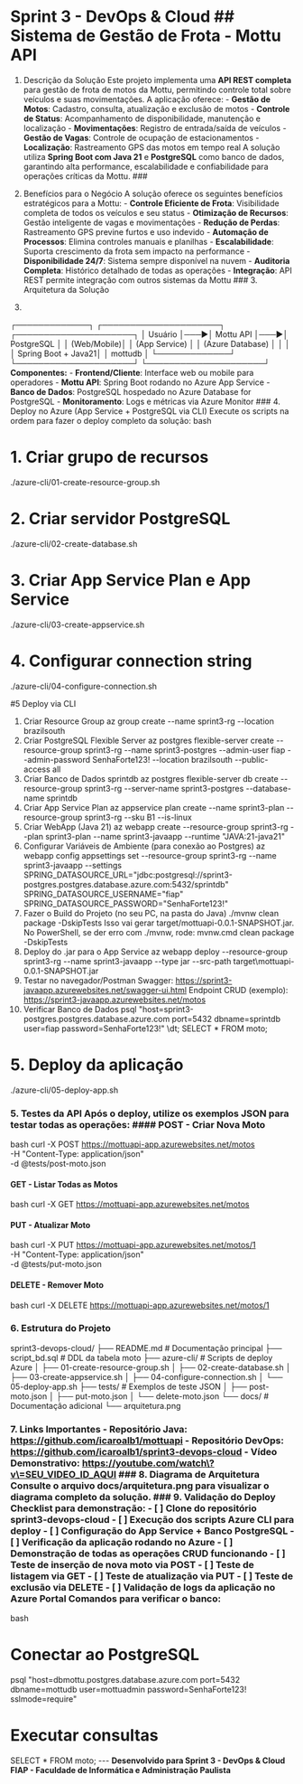 # Sprint 3 - DevOps & Cloud ## Sistema de Gestão de Frota - Mottu API ### 

1. Descrição da Solução Este projeto implementa uma **API REST completa** para gestão de frota de motos da Mottu, permitindo controle total sobre veículos e suas movimentações. A aplicação oferece: - **Gestão de Motos**: Cadastro, consulta, atualização e exclusão de motos - **Controle de Status**: Acompanhamento de disponibilidade, manutenção e localização - **Movimentações**: Registro de entrada/saída de veículos - **Gestão de Vagas**: Controle de ocupação de estacionamentos - **Localização**: Rastreamento GPS das motos em tempo real A solução utiliza **Spring Boot com Java 21** e **PostgreSQL** como banco de dados, garantindo alta performance, escalabilidade e confiabilidade para operações críticas da Mottu. ### 

2. Benefícios para o Negócio A solução oferece os seguintes benefícios estratégicos para a Mottu: - **Controle Eficiente de Frota**: Visibilidade completa de todos os veículos e seu status - **Otimização de Recursos**: Gestão inteligente de vagas e movimentações - **Redução de Perdas**: Rastreamento GPS previne furtos e uso indevido - **Automação de Processos**: Elimina controles manuais e planilhas - **Escalabilidade**: Suporta crescimento da frota sem impacto na performance - **Disponibilidade 24/7**: Sistema sempre disponível na nuvem - **Auditoria Completa**: Histórico detalhado de todas as operações - **Integração**: API REST permite integração com outros sistemas da Mottu ### 3. Arquitetura da Solução
3. 
┌─────────────┐    ┌─────────────────────┐    ┌─────────────────────┐
│   Usuário   │───▶│  Mottu API          │───▶│  PostgreSQL         │
│   (Web/Mobile)│    │  (App Service)      │    │  (Azure Database)   │
│             │    │  Spring Boot + Java21│    │  mottudb            │
└─────────────┘    └─────────────────────┘    └─────────────────────┘
**Componentes:** - **Frontend/Cliente**: Interface web ou mobile para operadores - **Mottu API**: Spring Boot rodando no Azure App Service - **Banco de Dados**: PostgreSQL hospedado no Azure Database for PostgreSQL - **Monitoramento**: Logs e métricas via Azure Monitor ### 4. Deploy no Azure (App Service + PostgreSQL via CLI) Execute os scripts na ordem para fazer o deploy completo da solução:
bash
# 1. Criar grupo de recursos
./azure-cli/01-create-resource-group.sh

# 2. Criar servidor PostgreSQL
./azure-cli/02-create-database.sh

# 3. Criar App Service Plan e App Service
./azure-cli/03-create-appservice.sh

# 4. Configurar connection string
./azure-cli/04-configure-connection.sh

#5 Deploy via CLI
1. Criar Resource Group az group create --name sprint3-rg --location brazilsouth
2. Criar PostgreSQL Flexible Server az postgres flexible-server create --resource-group sprint3-rg --name sprint3-postgres --admin-user fiap --admin-password SenhaForte123! --location brazilsouth --public-access all 
3. Criar Banco de Dados sprintdb az postgres flexible-server db create --resource-group sprint3-rg --server-name sprint3-postgres --database-name sprintdb 
4. Criar App Service Plan az appservice plan create --name sprint3-plan --resource-group sprint3-rg --sku B1 --is-linux 
5. Criar WebApp (Java 21) az webapp create --resource-group sprint3-rg --plan sprint3-plan --name sprint3-javaapp --runtime "JAVA:21-java21" 
6. Configurar Variáveis de Ambiente (para conexão ao Postgres) az webapp config appsettings set --resource-group sprint3-rg --name sprint3-javaapp --settings SPRING_DATASOURCE_URL="jdbc:postgresql://sprint3-postgres.postgres.database.azure.com:5432/sprintdb" SPRING_DATASOURCE_USERNAME="fiap" SPRING_DATASOURCE_PASSWORD="SenhaForte123!"
7. Fazer o Build do Projeto (no seu PC, na pasta do Java) ./mvnw clean package -DskipTests Isso vai gerar target/mottuapi-0.0.1-SNAPSHOT.jar. No PowerShell, se der erro com ./mvnw, rode: mvnw.cmd clean package -DskipTests 
8. Deploy do .jar para o App Service az webapp deploy --resource-group sprint3-rg --name sprint3-javaapp --type jar --src-path target\mottuapi-0.0.1-SNAPSHOT.jar 
9. Testar no navegador/Postman Swagger: https://sprint3-javaapp.azurewebsites.net/swagger-ui.html Endpoint CRUD (exemplo): https://sprint3-javaapp.azurewebsites.net/motos 
10. Verificar Banco de Dados 
psql "host=sprint3-postgres.postgres.database.azure.com port=5432 dbname=sprintdb user=fiap password=SenhaForte123!"
\dt;
SELECT * FROM moto;

# 5. Deploy da aplicação
./azure-cli/05-deploy-app.sh
### 5. Testes da API Após o deploy, utilize os exemplos JSON para testar todas as operações: #### **POST - Criar Nova Moto**
bash
curl -X POST https://mottuapi-app.azurewebsites.net/motos \
  -H "Content-Type: application/json" \
  -d @tests/post-moto.json
#### **GET - Listar Todas as Motos**
bash
curl -X GET https://mottuapi-app.azurewebsites.net/motos
#### **PUT - Atualizar Moto**
bash
curl -X PUT https://mottuapi-app.azurewebsites.net/motos/1 \
  -H "Content-Type: application/json" \
  -d @tests/put-moto.json
#### **DELETE - Remover Moto**
bash
curl -X DELETE https://mottuapi-app.azurewebsites.net/motos/1
### 6. Estrutura do Projeto
sprint3-devops-cloud/
├── README.md                    # Documentação principal
├── script_bd.sql               # DDL da tabela moto
├── azure-cli/                  # Scripts de deploy Azure
│   ├── 01-create-resource-group.sh
│   ├── 02-create-database.sh
│   ├── 03-create-appservice.sh
│   ├── 04-configure-connection.sh
│   └── 05-deploy-app.sh
├── tests/                      # Exemplos de teste JSON
│   ├── post-moto.json
│   ├── put-moto.json
│   └── delete-moto.json
└── docs/                       # Documentação adicional
    └── arquitetura.png
### 7. Links Importantes - **Repositório Java**: https://github.com/icaroalb1/mottuapi - **Repositório DevOps**: https://github.com/icaroalb1/sprint3-devops-cloud - **Vídeo Demonstrativo**: https://youtube.com/watch\?v\=SEU_VIDEO_ID_AQUI ### 8. Diagrama de Arquitetura Consulte o arquivo docs/arquitetura.png para visualizar o diagrama completo da solução. ### 9. Validação do Deploy **Checklist para demonstração:** - [ ] Clone do repositório sprint3-devops-cloud - [ ] Execução dos scripts Azure CLI para deploy - [ ] Configuração do App Service + Banco PostgreSQL - [ ] Verificação da aplicação rodando no Azure - [ ] Demonstração de todas as operações CRUD funcionando - [ ] Teste de inserção de nova moto via POST - [ ] Teste de listagem via GET - [ ] Teste de atualização via PUT - [ ] Teste de exclusão via DELETE - [ ] Validação de logs da aplicação no Azure Portal **Comandos para verificar o banco:**
bash
# Conectar ao PostgreSQL
psql "host=dbmottu.postgres.database.azure.com port=5432 dbname=mottudb user=mottuadmin password=SenhaForte123! sslmode=require"

# Executar consultas
SELECT * FROM moto;
--- **Desenvolvido para Sprint 3 - DevOps & Cloud** **FIAP - Faculdade de Informática e Administração Paulista**
